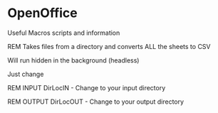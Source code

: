 # OpenOffice
Useful Macros scripts and information

REM Takes files from a directory and converts ALL the sheets to CSV

Will run hidden in the background (headless)

Just change 

REM INPUT DirLocIN - Change to your input directory

REM OUTPUT DirLocOUT - Change to your output directory
